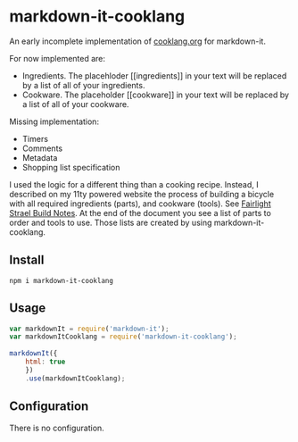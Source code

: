 # markdown-it-cooklang

An early incomplete implementation of [cooklang.org](https://cooklang.org) for markdown-it.

For now implemented are:

- Ingredients. The placehloder \[\[ingredients\]\] in your text will be replaced by a list of all of your ingredients.
- Cookware. The placeholder \[\[cookware\]\] in your text will be replaced by a list of all of your cookware.

Missing implementation:

- Timers
- Comments
- Metadata
- Shopping list specification

I used the logic for a different thing than a cooking recipe. Instead, I described on my 11ty powered website the process of building a bicycle with all required ingredients (parts), and cookware (tools). See [Fairlight Strael Build Notes](https://ulf.codes/2022-02-27-fairlight-strael-build-notes/). At the end of the document you see a list of parts to order and tools to use. Those lists are created by using markdown-it-cooklang.


## Install

```shell
npm i markdown-it-cooklang
```

## Usage

```js
var markdownIt = require('markdown-it');
var markdownItCooklang = require('markdown-it-cooklang');
 
markdownIt({
    html: true
    })
    .use(markdownItCooklang);
```

## Configuration

There is no configuration.

